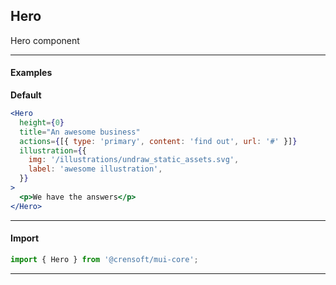 ## Hero

Hero component

---

#### Examples

**Default**

```jsx { "props": { }}
<Hero
  height={0}
  title="An awesome business"
  actions={[{ type: 'primary', content: 'find out', url: '#' }]}
  illustration={{
    img: '/illustrations/undraw_static_assets.svg',
    label: 'awesome illustration',
  }}
>
  <p>We have the answers</p>
</Hero>
```

---

#### Import

```jsx static
import { Hero } from '@crensoft/mui-core';
```

---
